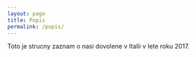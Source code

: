 ```yaml
---
layout: page
title: Popis
permalink: /popis/
---
```


Toto je strucny zaznam o nasi dovolene v Italii v lete roku 2017.